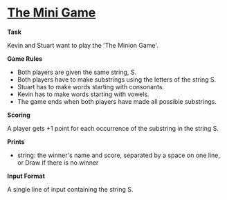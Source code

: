 # [The Mini Game](https://www.hackerrank.com/challenges/the-minion-game/problem)

**Task**

Kevin and Stuart want to play the 'The Minion Game'.

**Game Rules**

- Both players are given the same string, S.
- Both players have to make substrings using the letters of the string S.
- Stuart has to make words starting with consonants.
- Kevin has to make words starting with vowels.
- The game ends when both players have made all possible substrings.

**Scoring**

A player gets +1 point for each occurrence of the substring in the string S.

**Prints**

- string: the winner's name and score, separated by a space on one line, or Draw if there is no winner

**Input Format**

A single line of input containing the string S.